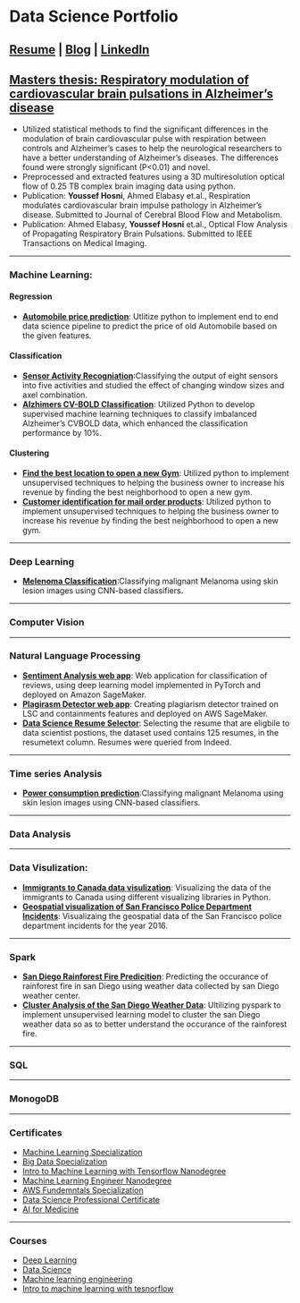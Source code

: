 # Data Science Portfolio  
[Resume](https://github.com/youssefHosni/Data-Science-Portofolio/blob/main/Hosni_Youssef_Resume.pdf) | [Blog](https://youssefraafat57.medium.com/list/data-science-and-machine-learning-8a3c0a6311c2) | [LinkedIn](https://www.linkedin.com/in/youssef-hosni-b2960b135/)
---

## [Masters thesis: Respiratory modulation of cardiovascular brain pulsations in Alzheimer’s disease](https://github.com/youssefHosni/Respiratory-modulation-of-cardiovascular-pulsation)

* Utilized statistical methods to find the significant differences in the modulation of brain cardiovascular pulse with respiration between controls and Alzheimer’s cases to help the neurological researchers to have a better understanding of Alzheimer’s diseases. The differences found were strongly significant (P<0.01) and novel.  
* Preprocessed and extracted features using a 3D multiresolution optical flow of 0.25 TB complex brain imaging data using python.
* Publication: __Youssef Hosni__, Ahmed Elabasy et.al., Respiration modulates cardiovascular brain impulse pathology in Alzheimer’s disease. Submitted to Journal of Cerebral Blood Flow and Metabolism.  
* Publication: Ahmed Elabasy, __Youssef Hosni__ et.al., Optical Flow Analysis of Propagating Respiratory Brain Pulsations. Submitted to IEEE Transactions on Medical Imaging.
----

### Machine Learning:
#### Regression
* __[Automobile price prediction](https://github.com/youssefHosni/Data-Science-Portofolio/tree/main/Machine%20Learning/Regression/Automobile%20price%20prediction)__: Utlitize python to implement end to end data science pipeline to predict the price of old Automobile based on the given features.

#### Classification 
* __[Sensor Activity Recogniation](https://github.com/youssefHosni/Data-Science-Portofolio/tree/main/Machine%20Learning/Classification/Sensor-activity-recognition)__:Classifying the output of eight sensors into five activities and studied the effect of changing window
sizes and axel combination.
* __[Alzhimers CV-BOLD Classification](https://github.com/youssefHosni/Data-Science-Portofolio/tree/main/Machine%20Learning/Classification/Alzhimers%20CV-BOLD%20Classification)__: Utilized Python to develop supervised machine learning techniques to classify imbalanced Alzheimer’s CVBOLD data, which enhanced the classification performance by 10%. 
#### Clustering 
* __[Find the best location to open a new Gym](https://github.com/youssefHosni/Data-Science-Portofolio/tree/main/Machine%20Learning/Clustering/Finding-the-best-Tornoto-neighborhood-to-open-a-new-gym)__: Utilized python to implement unsupervised techniques to helping the business owner to increase his revenue by finding the best neighborhood to open a new gym. 
* __[Customer identification for mail order products](https://github.com/youssefHosni/Data-Science-Portofolio/tree/main/Machine%20Learning/Clustering/Customer%20identification%20for%20mail%20order%20products)__: Utilized python to implement unsupervised techniques to helping the business owner to increase his revenue by finding the best neighborhood to open a new gym.
---
### Deep Learning 
* __[Melenoma Classification](https://github.com/youssefHosni/Data-Science-Portofolio/tree/main/Deep%20Learning/Classification/Melenoma_Classification)__:Classifying malignant Melanoma using skin lesion images using CNN-based classifiers.
---
### Computer Vision 
---

### Natural Language Processing 

* __[Sentiment Analysis web app](https://github.com/youssefHosni/Data-Science-Portofolio/tree/main/Natural_Language_processing/Sentiment-analysis)__: Web application for classification of reviews, using deep learning model implemented in PyTorch and deployed on Amazon SageMaker.  
* __[Plagirasm Detector web app](https://github.com/youssefHosni/Data-Science-Portofolio/tree/main/Natural_Language_processing/plagiarism-detector-web-app)__: Creating plagiarism detector trained on LSC and containments features and deployed on AWS SageMaker.
* __[Data Science Resume Selector](https://github.com/youssefHosni/Data-Science-Portofolio/tree/main/Natural_Language_processing/Data-Science-Resume-Selector)__: Selecting the resume that are eligbile to data scientist postions, the dataset used contains 125 resumes, in the resumetext column. Resumes were queried from Indeed. 
---
### Time series Analysis
* __[Power consumption prediction](https://github.com/youssefHosni/Data-Science-Portofolio/tree/main/time-series-analysis/Power-consumption-forecasting)__:Classifying malignant Melanoma using skin lesion images using CNN-based classifiers. 
---

### Data Analysis 
---
### Data Visulization:
* __[Immigrants to Canada data visulization](https://nbviewer.jupyter.org/github/youssefHosni/Data-Science-Portofolio/blob/main/Data%20Visualization/Python/Immigration_to_Canda_Data_Visualization.ipynb)__: Visualizing the data of the immigrants to Canada using different visualizing libraries in Python.
*  __[Geospatial visualization of San Francisco Police Department Incidents](https://dfm.io/nbview/?url=https%3A%2F%2Fgithub.com%2FyoussefHosni%2FData-Science-Portofolio%2Fblob%2Fmain%2FData%2520Visualization%2FPython%2FSpatial%2520visualization%2520of%2520San%2520Francisco%2520incidents.ipynb)__: Visualizaing the geospatial data of the San Francisco police department incidents for the year 2016.
---
### Spark 
* __[San Diego Rainforest Fire Predicition](https://github.com/youssefHosni/Data-Science-Portofolio/tree/main/Spark/San%20Diego%20Rainforest%20Fire%20Predicition)__: Predicting the occurance of rainforest fire in san Diego using weather data collected by san Diego weather center.   
* __[Cluster Analysis of the San Diego Weather Data](https://github.com/youssefHosni/Data-Science-Portofolio/tree/main/Spark/Cluster%20Analysis%20of%20the%20San%20Diego%20Weather%20Data)__: Ultilizing pyspark to implement unsupervised learning model to cluster the san Diego weather data so as to better understand the occurance of the rainforest fire.
---
### SQL 
---

### MonogoDB

---



### Certificates 
* [Machine Learning Specialization](https://coursera.org/share/fc5c10d3f96939edf29145069b48a6a3) 
* [Big Data Specialization](https://coursera.org/share/be7f65fa09309f4cc3e2c67bcb071c3f)  
* [Intro to Machine Learning with Tensorflow Nanodegree](https://confirm.udacity.com/EAATQCZY)
* [Machine Learning Engineer Nanodegree](https://confirm.udacity.com/KCFRE3KD)
* [AWS Fundemntals Specialization](https://coursera.org/share/e34358a0200a916eebb07b64f22d055e)
* [Data Science Professional Certificate](https://coursera.org/share/696a589922de676e872971acf146f4ec) 
* [AI for Medicine](https://coursera.org/share/e12fc21c24eb1ebfe70121c66b7ee8ad)

---
### Courses 
* [Deep Learning](https://github.com/youssefHosni/Deep-learning-Specilization) 
* [Data Science](https://github.com/youssefHosni/IBM-data-science-proffesional-certificate) 
* [Machine learning engineering](https://github.com/youssefHosni/Machine-Learning-Engineer-Udacity-Nanodegree)
* [Intro to machine learning with tesnorflow](https://github.com/youssefHosni/Intro-to-machine-learning-nanodegree)






